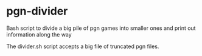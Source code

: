 pgn-divider
===========

Bash script to divide a big pile of pgn games into smaller ones and print out information along the way

The divider.sh script accepts a big file of truncated pgn files.
